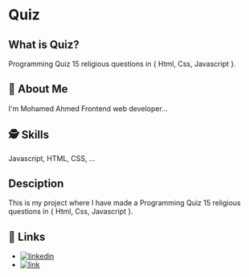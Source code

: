 # Quiz

## What is Quiz?
 Programming Quiz 15 religious questions in { Html, Css, Javascript }.

## 🚀 About Me
I'm Mohamed Ahmed Frontend web developer...

  
## 🕵️‍ Skills
Javascript, HTML, CSS, ...

## Desciption
This is my project where I have made a Programming Quiz 15 religious questions in { Html, Css, Javascript }.

## 🔗 Links

- [![linkedin](https://img.shields.io/badge/linkedin-0A66C2?style=for-the-badge&logo=linkedin&logoColor=white)](https://www.linkedin.com/in/mohamed-ahmed-bb358b239/)
- [![link](https://img.shields.io/badge/link-green?style=for-the-badge&logo=link&logoColor=black)](https://quiz-1.netlify.app)
